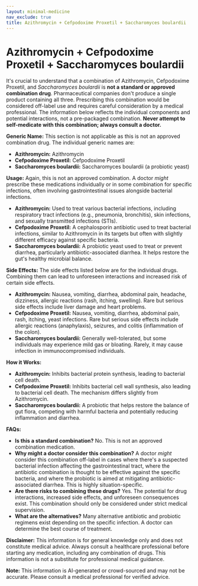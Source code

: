 ```yaml
---
layout: minimal-medicine
nav_exclude: true
title: Azithromycin + Cefpodoxime Proxetil + Saccharomyces boulardii
---
```


# Azithromycin + Cefpodoxime Proxetil + Saccharomyces boulardii

It's crucial to understand that a combination of Azithromycin, Cefpodoxime Proxetil, and *Saccharomyces boulardii* is **not a standard or approved combination drug**.  Pharmaceutical companies don't produce a single product containing all three.  Prescribing this combination would be considered off-label use and requires careful consideration by a medical professional.  The information below reflects the individual components and potential interactions, not a pre-packaged combination.  **Never attempt to self-medicate with this combination; always consult a doctor.**

**Generic Name:**  This section is not applicable as this is not an approved combination drug.  The individual generic names are:

* **Azithromycin:** Azithromycin
* **Cefpodoxime Proxetil:** Cefpodoxime Proxetil
* **Saccharomyces boulardii:**  Saccharomyces boulardii (a probiotic yeast)

**Usage:**  Again, this is not an approved combination.  A doctor *might* prescribe these medications individually or in some combination for specific infections, often involving gastrointestinal issues alongside bacterial infections.

* **Azithromycin:** Used to treat various bacterial infections, including respiratory tract infections (e.g., pneumonia, bronchitis), skin infections, and sexually transmitted infections (STIs).
* **Cefpodoxime Proxetil:**  A cephalosporin antibiotic used to treat bacterial infections, similar to Azithromycin in its targets but often with slightly different efficacy against specific bacteria.
* **Saccharomyces boulardii:** A probiotic yeast used to treat or prevent diarrhea, particularly antibiotic-associated diarrhea.  It helps restore the gut's healthy microbial balance.

**Side Effects:**  The side effects listed below are for the individual drugs.  Combining them can lead to unforeseen interactions and increased risk of certain side effects.

* **Azithromycin:** Nausea, vomiting, diarrhea, abdominal pain, headache, dizziness, allergic reactions (rash, itching, swelling).  Rare but serious side effects include liver damage and heart problems.
* **Cefpodoxime Proxetil:** Nausea, vomiting, diarrhea, abdominal pain, rash, itching, yeast infections.  Rare but serious side effects include allergic reactions (anaphylaxis), seizures, and colitis (inflammation of the colon).
* **Saccharomyces boulardii:** Generally well-tolerated, but some individuals may experience mild gas or bloating.  Rarely, it may cause infection in immunocompromised individuals.


**How it Works:**

* **Azithromycin:**  Inhibits bacterial protein synthesis, leading to bacterial cell death.
* **Cefpodoxime Proxetil:** Inhibits bacterial cell wall synthesis, also leading to bacterial cell death.  The mechanism differs slightly from Azithromycin.
* **Saccharomyces boulardii:**  A probiotic that helps restore the balance of gut flora, competing with harmful bacteria and potentially reducing inflammation and diarrhea.


**FAQs:**

* **Is this a standard combination?** No.  This is not an approved combination medication.
* **Why might a doctor consider this combination?**  A doctor *might* consider this combination off-label in cases where there's a suspected bacterial infection affecting the gastrointestinal tract, where the antibiotic combination is thought to be effective against the specific bacteria, and where the probiotic is aimed at mitigating antibiotic-associated diarrhea.  This is highly situation-specific.
* **Are there risks to combining these drugs?** Yes.  The potential for drug interactions, increased side effects, and unforeseen consequences exist.  This combination should only be considered under strict medical supervision.
* **What are the alternatives?** Many alternative antibiotic and probiotic regimens exist depending on the specific infection.  A doctor can determine the best course of treatment.

**Disclaimer:**  This information is for general knowledge only and does not constitute medical advice.  Always consult a healthcare professional before starting any medication, including any combination of drugs.  This information is not a substitute for professional medical guidance.


**Note:** This information is AI-generated or crowd-sourced and may not be accurate. Please consult a medical professional for verified advice.